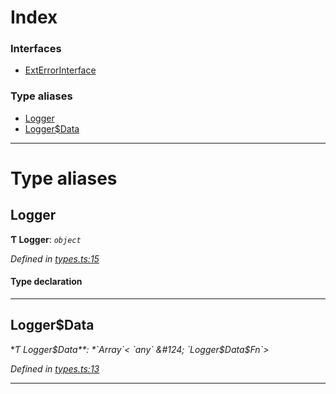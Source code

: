 

# Index

### Interfaces

* [ExtErrorInterface](../interfaces/_types_.exterrorinterface.md)

### Type aliases

* [Logger](_types_.md#logger)
* [Logger$Data](_types_.md#logger_data)

---

# Type aliases

<a id="logger"></a>

##  Logger

**Ƭ Logger**: *`object`*

*Defined in [types.ts:15](https://github.com/polkadot-js/common/blob/ccfed2a/packages/util/src/types.ts#L15)*

#### Type declaration

___
<a id="logger_data"></a>

##  Logger$Data

**Ƭ Logger$Data**: *`Array`< `any` &#124; `Logger$Data$Fn`>*

*Defined in [types.ts:13](https://github.com/polkadot-js/common/blob/ccfed2a/packages/util/src/types.ts#L13)*

___


